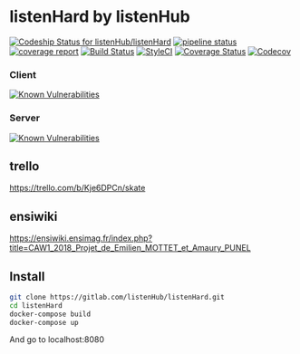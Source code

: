 # listenHard by listenHub

[ ![Codeship Status for listenHub/listenHard](https://app.codeship.com/projects/7a10ffa0-4726-0136-3dd8-2e579038a130/status?branch=master)](https://app.codeship.com/projects/292250)
[![pipeline status](https://gitlab.com/listenHub/listenHard/badges/master/pipeline.svg)](https://gitlab.com/listenHub/listenHard/commits/master)
[![coverage report](https://gitlab.com/listenHub/listenHard/badges/master/coverage.svg)](https://gitlab.com/listenHub/listenHard/commits/master)
[![Build Status](https://travis-ci.org/EmilienMottet/listenHard.svg?branch=master)](https://travis-ci.org/EmilienMottet/listenHard)
[![StyleCI](https://gitlab.styleci.io/repos/6269833/shield?branch=master)](https://gitlab.styleci.io/repos/6269833)
[![Coverage Status](https://coveralls.io/repos/github/EmilienMottet/listenHard/badge.svg?branch=)](https://coveralls.io/github/EmilienMottet/listenHard?branch=)
[![Codecov](https://img.shields.io/codecov/c/gitlab/listenHub/listenHard.svg)](https://codecov.io/gl/listenhub/listenhard/)

### Client
                
[![Known Vulnerabilities](https://snyk.io/test/github/emilienmottet/listenhard/badge.svg?targetFile=client%2Fpackage.json)](https://snyk.io/test/github/emilienmottet/listenhard?targetFile=client%2Fpackage.json)

              
### Server

[![Known Vulnerabilities](https://snyk.io/test/github/emilienmottet/listenhard/badge.svg?targetFile=server%2Fpackage.json)](https://snyk.io/test/github/emilienmottet/listenhard?targetFile=server%2Fpackage.json)

## trello

https://trello.com/b/Kje6DPCn/skate

## ensiwiki

https://ensiwiki.ensimag.fr/index.php?title=CAW1_2018_Projet_de_Emilien_MOTTET_et_Amaury_PUNEL

## Install 

``` bash
git clone https://gitlab.com/listenHub/listenHard.git
cd listenHard
docker-compose build
docker-compose up
```

And go to localhost:8080

